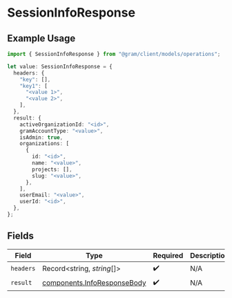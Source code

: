 # SessionInfoResponse

## Example Usage

```typescript
import { SessionInfoResponse } from "@gram/client/models/operations";

let value: SessionInfoResponse = {
  headers: {
    "key": [],
    "key1": [
      "<value 1>",
      "<value 2>",
    ],
  },
  result: {
    activeOrganizationId: "<id>",
    gramAccountType: "<value>",
    isAdmin: true,
    organizations: [
      {
        id: "<id>",
        name: "<value>",
        projects: [],
        slug: "<value>",
      },
    ],
    userEmail: "<value>",
    userId: "<id>",
  },
};
```

## Fields

| Field                                                                      | Type                                                                       | Required                                                                   | Description                                                                |
| -------------------------------------------------------------------------- | -------------------------------------------------------------------------- | -------------------------------------------------------------------------- | -------------------------------------------------------------------------- |
| `headers`                                                                  | Record<string, *string*[]>                                                 | :heavy_check_mark:                                                         | N/A                                                                        |
| `result`                                                                   | [components.InfoResponseBody](../../models/components/inforesponsebody.md) | :heavy_check_mark:                                                         | N/A                                                                        |